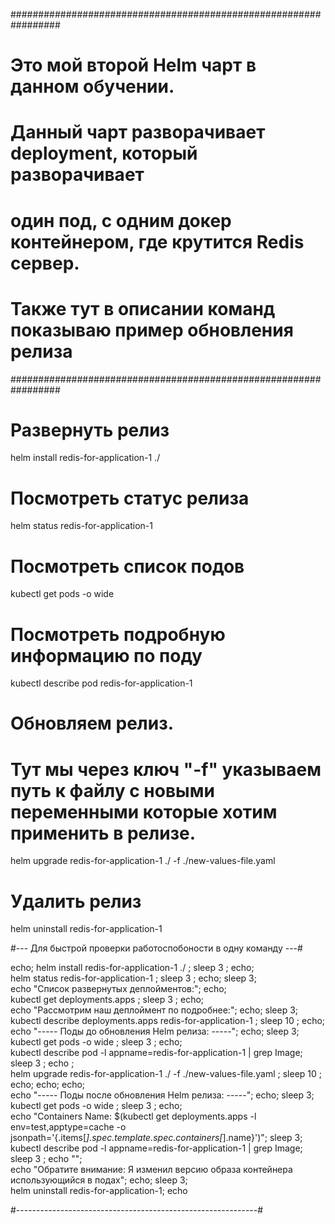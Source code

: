 #################################################################
# Это мой второй Helm чарт в данном обучении.

# Данный чарт разворачивает deployment, который разворачивает
# один под, с одним докер контейнером, где крутится Redis сервер.
#
# Также тут в описании команд показываю пример обновления релиза
#################################################################


# Развернуть релиз
helm install redis-for-application-1 ./



# Посмотреть статус релиза
helm status redis-for-application-1



# Посмотреть список подов
kubectl get pods -o wide



# Посмотреть подробную информацию по поду
kubectl describe pod redis-for-application-1



# Обновляем релиз. 
# Тут мы через ключ "-f" указываем путь к файлу с новыми переменными которые хотим применить в релизе.
helm upgrade redis-for-application-1 ./ -f ./new-values-file.yaml



# Удалить релиз
helm uninstall redis-for-application-1



#--- Для быстрой проверки работоспобоности в одну команду ---#

echo; helm install redis-for-application-1 ./ ; sleep 3 ; echo; \
helm status redis-for-application-1 ; sleep 3 ; echo; sleep 3; \
echo "Список развернутых деплойментов:"; echo; \
kubectl get deployments.apps ; sleep 3 ; echo; \
echo "Рассмотрим наш деплоймент по подробнее:"; echo; sleep 3; \
kubectl describe deployments.apps redis-for-application-1 ; sleep 10 ; echo; \
echo "----- Поды до обновления Helm релиза: -----"; echo; sleep 3; \
kubectl get pods -o wide ; sleep 3 ; echo; \
kubectl describe pod -l appname=redis-for-application-1 | grep Image; sleep 3 ; echo ; \
helm upgrade redis-for-application-1 ./ -f ./new-values-file.yaml ; sleep 10 ; echo; echo; echo; \
echo "----- Поды после обновления Helm релиза: -----"; echo; sleep 3; \
kubectl get pods -o wide ; sleep 3 ; echo; \
echo "Containers Name: $(kubectl get deployments.apps -l env=test,apptype=cache -o jsonpath='{.items[*].spec.template.spec.containers[*].name}')"; sleep 3; \
kubectl describe pod -l appname=redis-for-application-1 | grep Image; sleep 3 ; echo ""; \
echo "Обратите внимание: Я изменил версию образа контейнера использующийся в подах"; echo; sleep 3; \
helm uninstall redis-for-application-1; echo

#------------------------------------------------------------#

